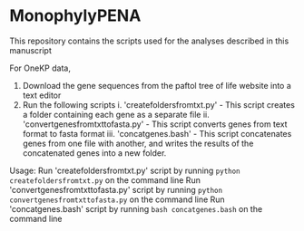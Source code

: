# MonophylyPENA
This repository contains the scripts used for the analyses described in this manuscript

For OneKP data, 
1. Download the gene sequences from the paftol tree of life website into a text editor
2. Run the following scripts
   i. 'createfoldersfromtxt.py' - This script creates a folder containing each gene as a separate file
   ii. 'convertgenesfromtxttofasta.py' - This script converts genes from text format to fasta format
   iii. 'concatgenes.bash' - This script concatenates genes from one file with another, and writes the results of the concatenated genes into a new folder. 

Usage:
Run 'createfoldersfromtxt.py' script by running ```python createfoldersfromtxt.py``` on the command line
Run 'convertgenesfromtxttofasta.py' script by running ```python convertgenesfromtxttofasta.py``` on the command line
Run 'concatgenes.bash' script by running ```bash concatgenes.bash``` on the command line

